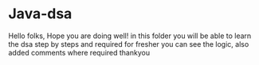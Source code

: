 # Java-dsa
Hello folks, 
Hope you are doing well!
in this folder you will be able to learn the dsa step by steps and required for fresher you can see the logic, also added comments where required
thankyou
